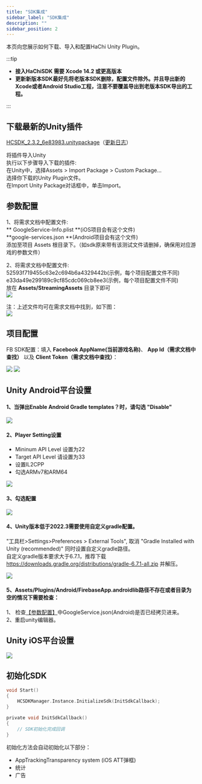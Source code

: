 ```yaml
---
title: "SDK集成"
sidebar_label: "SDK集成"
description: ""
sidebar_position: 2
---
```

本页向您展示如何下载、导入和配置HaChi  Unity Plugin。

:::tip

 - **接入HaChiSDK 需要 Xcode 14.2 或更高版本**       
 - **更新新版本SDK最好先将老版本SDK删除，配置文件除外。并且导出新的Xcode或者Android Studio工程，注意不要覆盖导出到老版本SDK导出的工程。**   

:::


## 下载最新的Unity插件 
[HCSDK_2.3.2_6e83983.unitypackage](https://touka-artifacts.oss-cn-beijing.aliyuncs.com/TKG%20%E5%8F%91%E8%A1%8C%E6%8A%80%E6%9C%AF/Hachi%20SDK/Unity/2.3.2/HCSDK_2.3.2_6e83983.unitypackage)（[更新日志](/versions)）
<br/><a id='click'>    </a>


将插件导入Unity<br/>
执行以下步骤导入下载的插件:<br/>
在Unity中，选择Assets > Import Package > Custom Package…<br/>
选择你下载的Unity Plugin文件。<br/>
在Import Unity Package对话框中，单击Import。

## 参数配置
1、将需求文档中配置文件:<br/> ** GoogleService-Info.plist  **(iOS项目会有这个文件) <br/> **google-services.json **(Android项目会有这个文件) <br/>添加至项目 Assets 根目录下。（如sdk原来带有该测试文件请删掉，确保用对应游戏的参数文件）<br/>

2、将需求文档中配置文件:<br/>52593f719455c63e2c694b6a4329442b(示例，每个项目配置文件不同)<br/>e33da49e299189c9cf85cdc069cb8ee3(示例，每个项目配置文件不同)<br/>放在 **Assets/StreamingAssets** 目录下即可<br/>
![](/img/HCSDK/image14.png)

注：上述文件均可在需求文档中找到，如下图：<br/>
![](/img/HCSDK/image36.jpeg)



## 项目配置
FB SDK配置：填入 **Facebook AppName(当前游戏名称)**、 **App Id（需求文档中查找）** 以及 **Client Token（需求文档中查找）**：<br/>

![](/img/HCSDK/image15.png)
![](/img/HCSDK/image16.png)  

## Unity Android平台设置
#### 1、当弹出Enable Android Gradle templates？时，请勾选 "Disable"
![](/img/HCSDK/image39.png)  

#### 2、Player Setting设置
- Mininum API Level 设置为22
- Target API Level 请设置为33
- 设置IL2CPP
- 勾选ARMv7和ARM64

![](/img/HCSDK/image04.png)  

#### 3、勾选配置
![](/img/HCSDK/image38.jpg)

#### 4、Unity版本低于2022.3需要使用自定义gradle配置。
"工具栏>Settings>Preferences > External Tools", 取消 "Gradle Installed with Unity (recommended)" 同时设置自定义gradle路径。<br/>
自定义gradle版本要求大于6.7.1，推荐下载 https://downloads.gradle.org/distributions/gradle-6.7.1-all.zip 并解压。

![](/img/HCSDK/image05.png)  

#### 5、Assets/Plugins/Android/FirebaseApp.androidlib路径不存在或者目录为空的情况下需要检查：
1、 检查[【参数配置】](#click)中GoogleService.json(Android)是否已经拷贝进来。<br/>
2、重启unity编辑器。

## Unity iOS平台设置

![](/img/HCSDK/image06.png)  

## 初始化SDK
```c
void Start()
{
    HCSDKManager.Instance.InitializeSdk(InitSdkCallback);
}

private void InitSdkCallback()
{
    // SDK初始化完成回调
}
```
初始化方法会自动初始化以下部分：

* AppTrackingTransparency system (iOS ATT弹框)
* 统计
* 广告
